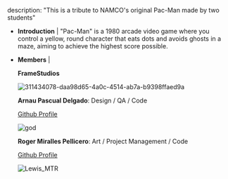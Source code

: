 description: "This is a tribute to NAMCO's original Pac-Man made by two students"


  - **Introduction**
    |
   "Pac-Man" is a 1980 arcade video game where you control a yellow, round character that eats dots and avoids ghosts in a maze, aiming to achieve the highest score possible.
  - **Members**
    |

    **FrameStudios**
    
    ![311434078-daa98d65-4a0c-4514-ab7a-b9398ffaed9a](https://github.com/paolo2kk/BubbleBobble-PatoProductions/assets/121867499/412ca921-b64c-43e1-b6cc-ce629418875d)

    **Arnau Pascual Delgado**:                   Design / QA / Code
    
    [Github Profile](https://github.com/Pascra)
    
    ![god](![image](https://github.com/Pascra/Pac-Man/assets/160216424/cfacf36a-9c39-47be-9a9b-a0f503e4585e)
)


    **Roger Miralles Pellicero**:                             Art / Project Management / Code
    
    [Github Profile](https://github.com/Roster247)

    ![Lewis_MTR](![image](https://github.com/Pascra/Pac-Man/assets/160216424/4438d267-6266-47e8-8d7f-de2d650da3ae)
)
